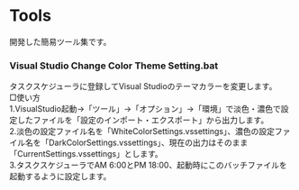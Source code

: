 # Tools

開発した簡易ツール集です。
### Visual Studio Change Color Theme Setting.bat

タスクスケジューラに登録してVisual Studioのテーマカラーを変更します。  
□使い方  
1.VisualStudio起動→「ツール」→「オプション」→「環境」で淡色・濃色で設定したファイルを「設定のインポート・エクスポート」から出力します。  
2.淡色の設定ファイル名を「WhiteColorSettings.vssettings」、濃色の設定ファイル名を「DarkColorSettings.vssettings」、現在の出力はそのまま「CurrentSettings.vssettings」とします。  
3.タスクスケジューラでAM 6:00とPM 18:00、起動時にこのバッチファイルを起動するように設定します。  
